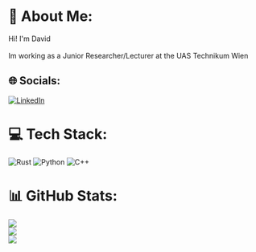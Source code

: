 # 💫 About Me:
Hi! I'm David<br><br>Im working as a Junior Researcher/Lecturer at the UAS Technikum Wien<br>


## 🌐 Socials:
[![LinkedIn](https://img.shields.io/badge/LinkedIn-%230077B5.svg?logo=linkedin&logoColor=white)](https://linkedin.com/in/david_seyser) 

# 💻 Tech Stack:
![Rust](https://img.shields.io/badge/rust-%23000000.svg?style=for-the-badge&logo=rust&logoColor=white) ![Python](https://img.shields.io/badge/python-3670A0?style=for-the-badge&logo=python&logoColor=ffdd54) ![C++](https://img.shields.io/badge/c++-%2300599C.svg?style=for-the-badge&logo=c%2B%2B&logoColor=white)
# 📊 GitHub Stats:
![](https://github-readme-stats.vercel.app/api?username=DavidSeyserGit&theme=gruvbox&hide_border=true&include_all_commits=true&count_private=false)<br/>
![](https://github-readme-streak-stats.herokuapp.com/?user=DavidSeyserGit&theme=gruvbox&hide_border=true)<br/>
![](https://github-readme-stats.vercel.app/api/top-langs/?username=DavidSeyserGit&theme=gruvbox&hide_border=true&include_all_commits=true&count_private=false&layout=compact)
